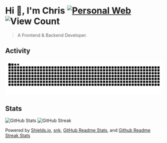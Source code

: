 # Hi 👋, I'm Chris [![Personal Web](https://img.shields.io/badge/Personal%20Web-%F0%9F%8C%90-blue?style=flat-square)](https://chris8889.is-a.dev) ![View Count](https://komarev.com/ghpvc/?username=Chris1238&label=Profile%20views&color=blueviolet&style=flat-square)

> A Frontend & Backend Developer.

## Activity
<picture>
  <img alt="github-snake" src="https://raw.githubusercontent.com/Chris1238/Chris1238/snk/github-snake.svg"/>
</picture>

## Stats
![GitHub Stats](https://github-readme-stats.vercel.app/api?username=Chris1238&theme=github_dark)
![GitHub Streak](https://streak-stats.demolab.com/?user=Chris1238&theme=github-dark)

Powered by [Shields.io](https://github.com/badges/shields), [snk](https://github.com/Platane/snk), [GitHub Readme Stats](https://github.com/anuraghazra/github-readme-stats), and [Github Readme Streak Stats](https://github.com/DenverCoder1/github-readme-streak-stats)
